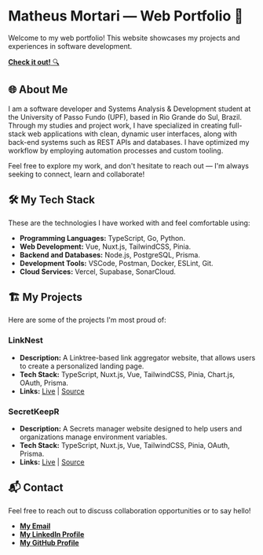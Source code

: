 # Matheus Mortari — Web Portfolio 🚀

Welcome to my web portfolio! This website showcases my projects and experiences in software development.

[**Check it out!** 🔍](https://matheus-mortari.vercel.app)

## 🌐 About Me

I am a software developer and Systems Analysis & Development student at the University of Passo Fundo (UPF), based in Rio Grande do Sul, Brazil. Through my studies and project work, I have specialized in creating full-stack web applications with clean, dynamic user interfaces, along with back-end systems such as REST APIs and databases. I have optimized my workflow by employing automation processes and custom tooling.

Feel free to explore my work, and don't hesitate to reach out — I'm always seeking to connect, learn and collaborate!

## 🛠️ My Tech Stack

These are the technologies I have worked with and feel comfortable using:

- **Programming Languages:** TypeScript, Go, Python.
- **Web Development:** Vue, Nuxt.js, TailwindCSS, Pinia.
- **Backend and Databases:** Node.js, PostgreSQL, Prisma.
- **Development Tools:** VSCode, Postman, Docker, ESLint, Git.
- **Cloud Services:** Vercel, Supabase, SonarCloud.

## 🏗️ My Projects

Here are some of the projects I'm most proud of:

### LinkNest

- **Description:** A Linktree-based link aggregator website, that allows users to create a personalized landing page.
- **Tech Stack:** TypeScript, Nuxt.js, Vue, TailwindCSS, Pinia, Chart.js, OAuth, Prisma.
- **Links:** [Live](https://linknest-live.vercel.app) | [Source](https://github.com/matimortari/linknest)

### SecretKeepR

- **Description:** A Secrets manager website designed to help users and organizations manage environment variables.
- **Tech Stack:** TypeScript, Nuxt.js, Vue, TailwindCSS, Pinia, OAuth, Prisma.
- **Links:** [Live](https://secretkeepr.vercel.app) | [Source](https://github.com/matimortari/secretkeepr)

## 📬 Contact

Feel free to reach out to discuss collaboration opportunities or to say hello!

- [**My Email**](mailto:matheus.felipe.19rt@gmail.com)
- [**My LinkedIn Profile**](https://www.linkedin.com/in/matheus-mortari-19rt)
- [**My GitHub Profile**](https://github.com/matimortari)
